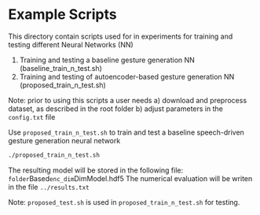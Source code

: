 # Example Scripts

This directory contain scripts used for in experiments for training and testing different Neural Networks (NN)
1. Training and testing a baseline gesture generation NN  (baseline_train_n_test.sh)
2. Training and testing of autoencoder-based gesture generation NN (proposed_train_n_test.sh)

Note: prior to using this scripts a user needs 
a) download and preprocess dataset, as described in the root folder
b) adjust parameters in the `config.txt` file

Use `proposed_train_n_test.sh` to train and test a baseline speech-driven gesture generation neural network
```sh
./proposed_train_n_test.sh
```
The resulting model will be stored in the following file: `folder`Based`enc_dim`DimModel.hdf5
The numerical evaluation will be writen in the file `../results.txt`

Note: `proposed_test.sh` is used in `proposed_train_n_test.sh` for testing.
